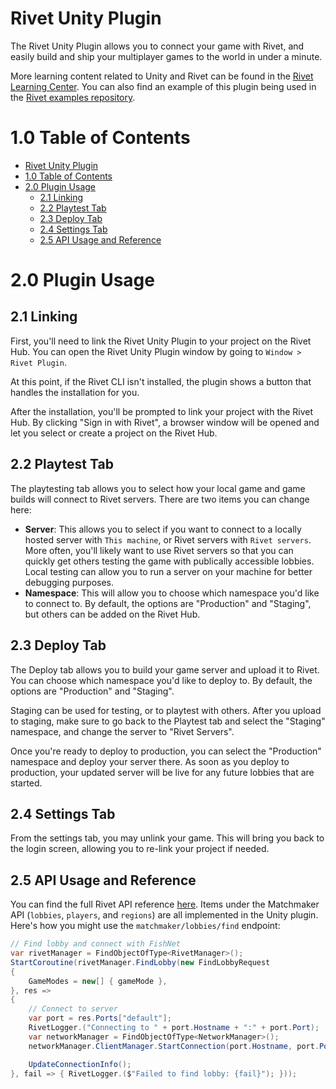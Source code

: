 # Rivet Unity Plugin

The Rivet Unity Plugin allows you to connect your game with Rivet, and easily
build and ship your multiplayer games to the world in under a minute.

More learning content related to Unity and Rivet can be found in the [Rivet
Learning Center](https://rivet.gg/docs/unity). You can also find an example of
this plugin being used in the [Rivet examples
repository](https://github.com/rivet-gg/examples/tree/main/unity/tanks-fishnet).

# 1.0 Table of Contents

- [Rivet Unity Plugin](#rivet-unity-plugin)
- [1.0 Table of Contents](#10-table-of-contents)
- [2.0 Plugin Usage](#20-plugin-usage)
  - [2.1 Linking](#21-linking)
  - [2.2 Playtest Tab](#22-playtest-tab)
  - [2.3 Deploy Tab](#23-deploy-tab)
  - [2.4 Settings Tab](#24-settings-tab)
  - [2.5 API Usage and Reference](#25-api-usage-and-reference)

# 2.0 Plugin Usage

## 2.1 Linking

First, you'll need to link the Rivet Unity Plugin to your project on the Rivet
Hub. You can open the Rivet Unity Plugin window by going to `Window > Rivet
Plugin`.

At this point, if the Rivet CLI isn't installed, the plugin shows a button that
handles the installation for you.

After the installation, you'll be prompted to link your project with the Rivet
Hub. By clicking "Sign in with Rivet", a browser window will be opened and let
you select or create a project on the Rivet Hub.

## 2.2 Playtest Tab

The playtesting tab allows you to select how your local game and game builds
will connect to Rivet servers. There are two items you can change here:

- **Server**: This allows you to select if you want to connect to a locally
  hosted server with `This machine`, or Rivet servers with `Rivet servers`. More
  often, you'll likely want to use Rivet servers so that you can quickly get
  others testing the game with publically accessible lobbies. Local testing can
  allow you to run a server on your machine for better debugging purposes.
- **Namespace**: This will allow you to choose which namespace you'd like to
  connect to. By default, the options are "Production" and "Staging", but others
  can be added on the Rivet Hub.

## 2.3 Deploy Tab

The Deploy tab allows you to build your game server and upload it to Rivet. You
can choose which namespace you'd like to deploy to. By default, the options are
"Production" and "Staging".

Staging can be used for testing, or to playtest with others. After you upload to
staging, make sure to go back to the Playtest tab and select the "Staging"
namespace, and change the server to "Rivet Servers".

Once you're ready to deploy to production, you can select the "Production"
namespace and deploy your server there. As soon as you deploy to production,
your updated server will be live for any future lobbies that are started.

## 2.4 Settings Tab

From the settings tab, you may unlink your game. This will bring you back to the
login screen, allowing you to re-link your project if needed.

## 2.5 API Usage and Reference

You can find the full Rivet API reference
[here](https://rivet.gg/docs/matchmaker). Items under the Matchmaker API
(`lobbies`, `players`, and `regions`) are all implemented in the Unity plugin.
Here's how you might use the `matchmaker/lobbies/find` endpoint:

```csharp
// Find lobby and connect with FishNet
var rivetManager = FindObjectOfType<RivetManager>();
StartCoroutine(rivetManager.FindLobby(new FindLobbyRequest
{
    GameModes = new[] { gameMode },
}, res =>
{
    // Connect to server
    var port = res.Ports["default"];
    RivetLogger.("Connecting to " + port.Hostname + ":" + port.Port);
    var networkManager = FindObjectOfType<NetworkManager>();
    networkManager.ClientManager.StartConnection(port.Hostname, port.Port);

    UpdateConnectionInfo();
}, fail => { RivetLogger.($"Failed to find lobby: {fail}"); }));
```
